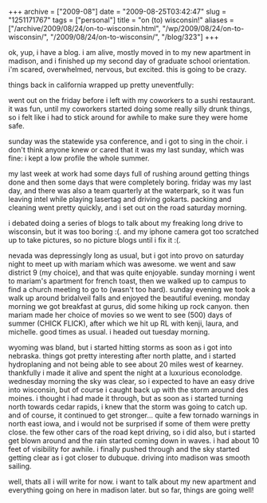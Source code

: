 +++
archive = ["2009-08"]
date = "2009-08-25T03:42:47"
slug = "1251171767"
tags = ["personal"]
title = "on (to) wisconsin!"
aliases = ["/archive/2009/08/24/on-to-wisconsin.html", "/wp/2009/08/24/on-to-wisconsin/", "/2009/08/24/on-to-wisconsin/", "/blog/323"]
+++

ok, yup, i have a blog. i am alive, mostly moved in to my new apartment in
madison, and i finished up my second day of graduate school orientation.
i'm scared, overwhelmed, nervous, but excited. this is going to be crazy.

things back in california wrapped up pretty uneventfully:

went out on the friday before i left with my coworkers to a sushi
restaurant. it was fun, until my coworkers started doing some really silly
drunk things, so i felt like i had to stick around for awhile to make sure
they were home safe.

sunday was the statewide ysa conference, and i got to sing in the choir.
i don't think anyone knew or cared that it was my last sunday, which was
fine: i kept a low profile the whole summer.

my last week at work had some days full of rushing around getting things
done and then some days that were completely boring. friday was my last
day, and there was also a team quarterly at the waterpark, so it was fun
leaving intel while playing lasertag and driving gokarts. packing and
cleaning went pretty quickly, and i set out on the road saturday morning.

i debated doing a series of blogs to talk about my freaking long drive to
wisconsin, but it was too boring :(. and my iphone camera got too
scratched up to take pictures, so no picture blogs until i fix it :(.

nevada was depressingly long as usual, but i got into provo on saturday
night to meet up with mariam which was awesome. we went and saw district
9 (my choice), and that was quite enjoyable. sunday morning i went to
mariam's apartment for french toast, then we walked up to campus to find
a church meeting to go to (wasn't too hard). sunday evening we took a walk
up around bridalveil falls and enjoyed the beautiful evening. monday
morning we got breakfast at gurus, did some hiking up rock canyon. then
mariam made her choice of movies so we went to see (500) days of summer
(CHICK FLICK), after which we hit up RL with kenji, laura, and michelle.
good times as usual. i headed out tuesday morning.

wyoming was bland, but i started hitting storms as soon as i got into
nebraska. things got pretty interesting after north platte, and i started
hydroplaning and not being able to see about 20 miles west of kearney.
thankfully i made it alive and spent the night at a luxurious econolodge.
wednesday morning the sky was clear, so i expected to have an easy drive
into wisconsin, but of course i caught back up with the storm around des
moines. i thought i had made it through, but as soon as i started turning
north towards cedar rapids, i knew that the storm was going to catch up.
and of course, it continued to get stronger... quite a few tornado
warnings in north east iowa, and i would not be surprised if some of them
were pretty close. the few other cars of the road kept driving, so i did
also, but i started get blown around and the rain started coming down in
waves. i had about 10 feet of visibility for awhile. i finally pushed
through and the sky started getting clear as i got closer to dubuque.
driving into madison was smooth sailing.

well, thats all i will write for now. i want to talk about my new
apartment and everything going on here in madison later. but so far,
things are going well!

